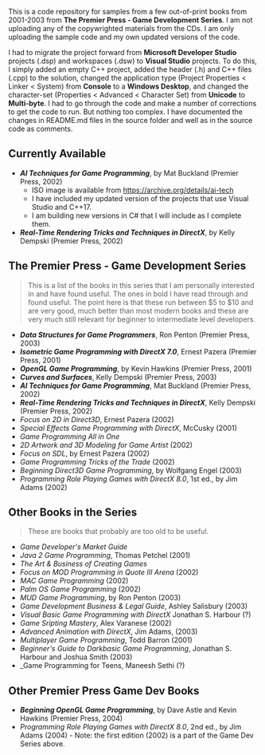 This is a code repository for samples from a few out-of-print books from 2001-2003 from **The Premier Press - Game Development Series**. I am not uploading any of the copywrighted materials from the CDs. I am only uploading the sample code and my own updated versions of the code.

I had to migrate the project forward from **Microsoft Developer Studio** projects (.dsp) and workspaces (.dsw) to **Visual Studio** projects. To do this, I simply added an empty C++ project, added the header (.h) and C++ files (.cpp) to the solution, changed the application type (Project Properties < Linker < System) from **Console** to a **Windows Desktop**, and changed the character-set (Properties < Advanced < Character Set) from **Unicode** to **Multi-byte**. I had to go through the code and make a number of corrections to get the code to run. But nothing too complex. I have documented the changes in README.md files in the source folder and well as in the source code as comments.   

## Currently Available
- _**AI Techniques for Game Programming**_, by Mat Buckland (Premier Press, 2002)
  - ISO image is available from https://archive.org/details/ai-tech  
  - I have included my updated version of the projects that use Visual Studio and C++17.
  - I am building new versions in C# that I will include as I complete them. 
- _**Real-Time Rendering Tricks and Techniques in DirectX**_, by Kelly Dempski (Premier Press, 2002)

## The Premier Press - Game Development Series
> This is a list of the books in this series that I am personally interested in and have found useful. The ones in bold I have read through and found useful. The point here is that these run between $5 to $10 and are very good, much better than most modern books and these are very much still relevant for beginner to intermediate level developers.   
- _**Data Structures for Game Programmers**_, Ron Penton (Premier Press, 2003)
- _**Isometric Game Programming with DirectX 7.0**_, Ernest Pazera (Premier Press, 2001)
- _**OpenGL Game Programming**_, by Kevin Hawkins (Premier Press, 2001)
- _**Curves and Surfaces**_, Kelly Dempski (Premier Press, 2003)
- _**AI Techniques for Game Programming**_, Mat Buckland (Premier Press, 2002)
- _**Real-Time Rendering Tricks and Techniques in DirectX**_, Kelly Dempski (Premier Press, 2002)
- _Focus on 2D in Direct3D_, Ernest Pazera (2002)
- _Special Effects Game Programming with DirectX_, McCusky (2001)
- _Game Programming All in One_
- _2D Artwork and 3D Modeling for Game Artist_ (2002)
- _Focus on SDL_, by Ernest Pazera (2002)
- _Game Programming Tricks of the Trade_ (2002)
- _Beginning Direct3D Game Programming_, by Wolfgang Engel (2003)
- _Programming Role Playing Games with DirectX 8.0_, 1st ed., by Jim Adams (2002)

## Other Books in the Series
> These are books that probably are too old to be useful.
- _Game Developer's Market Guide_
- _Java 2 Game Programming_, Thomas Petchel (2001)
- _The Art & Business of Creating Games_
- _Focus on MOD Programming in Quote III Arena_ (2002)
- _MAC Game Programming_ (2002)
- _Palm OS Game Programming_ (2002)
- _MUD Game Programming_, by Ron Penton (2003)  
- _Game Development Business & Legal Guide_, Ashley Salisbury (2003)
- _Visual Basic Game Programming with DirectX_ Jonathan S. Harbour (?)
- _Game Sripting Mastery_, Alex Varanese (2002)
- _Advanced Animation with DirectX_, Jim Adams, (2003)
- _Multiplayer Game Programming_, Todd Barron (2001)
- _Beginner's Guide to Darkbasic Game Programming_, Jonathan S. Harbour and Joshua Smith (2003)
- _Game Programming for Teens, Maneesh Sethi (?)
  
## Other Premier Press Game Dev Books
- _**Beginning OpenGL Game Programming**_, by Dave Astle and Kevin Hawkins (Premier Press, 2004)
- _Programming Role Playing Games with DirectX 8.0_, 2nd ed., by Jim Adams (2004) - Note: the first edition (2002) is a part of the Game Dev Series above.

